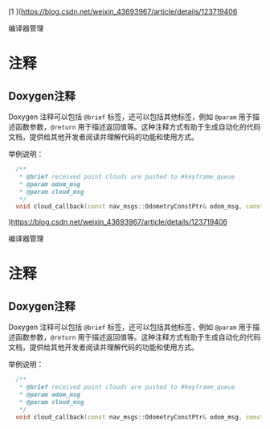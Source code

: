 [1
](https://blog.csdn.net/weixin_43693967/article/details/123719406

编译器管理

# 注释

## Doxygen注释

Doxygen 注释可以包括 `@brief` 标签，还可以包括其他标签，例如 `@param` 用于描述函数参数，`@return` 用于描述返回值等。这种注释方式有助于生成自动化的代码文档，提供给其他开发者阅读并理解代码的功能和使用方式。

举例说明：  

```c++
  /**
   * @brief received point clouds are pushed to #keyframe_queue
   * @param odom_msg
   * @param cloud_msg
   */
  void cloud_callback(const nav_msgs::OdometryConstPtr& odom_msg, const sensor_msgs::PointCloud2::ConstPtr& cloud_msg){...}
```

)https://blog.csdn.net/weixin_43693967/article/details/123719406

编译器管理

# 注释

## Doxygen注释

Doxygen 注释可以包括 `@brief` 标签，还可以包括其他标签，例如 `@param` 用于描述函数参数，`@return` 用于描述返回值等。这种注释方式有助于生成自动化的代码文档，提供给其他开发者阅读并理解代码的功能和使用方式。

举例说明：  

```c++
  /**
   * @brief received point clouds are pushed to #keyframe_queue
   * @param odom_msg
   * @param cloud_msg
   */
  void cloud_callback(const nav_msgs::OdometryConstPtr& odom_msg, const sensor_msgs::PointCloud2::ConstPtr& cloud_msg){...}
```

